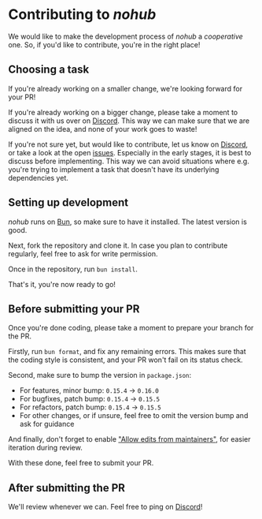 # Contributing to *nohub*

We would like to make the development process of *nohub* a *cooperative* one.
So, if you'd like to contribute, you're in the right place!

## Choosing a task

If you're already working on a smaller change, we're looking forward for your PR!

If you're already working on a bigger change, please take a moment to discuss
it with us over on [Discord]. This way we can make sure that we are aligned on
the idea, and none of your work goes to waste!

If you're not sure yet, but would like to contribute, let us know on [Discord],
or take a look at the open [issues]. Especially in the early stages, it is best
to discuss before implementing. This way we can avoid situations where e.g.
you're trying to implement a task that doesn't have its underlying dependencies
yet.

## Setting up development

*nohub* runs on [Bun], so make sure to have it installed. The latest version is
good.

Next, fork the repository and clone it. In case you plan to contribute
regularly, feel free to ask for write permission.

Once in the repository, run `bun install`.

That's it, you're now ready to go!

## Before submitting your PR

Once you're done coding, please take a moment to prepare your branch for the
PR.

Firstly, run `bun format`, and fix any remaining errors. This makes sure that
the coding style is consistent, and your PR won't fail on its status check.

Second, make sure to bump the version in `package.json`:

- For features, minor bump: `0.15.4` -> `0.16.0`
- For bugfixes, patch bump: `0.15.4` -> `0.15.5`
- For refactors, patch bump: `0.15.4` -> `0.15.5`
- For other changes, or if unsure, feel free to omit the version bump and ask
  for guidance

And finally, don't forget to enable ["Allow edits from maintainers"], for
easier iteration during review.

With these done, feel free to submit your PR.

## After submitting the PR

We'll review whenever we can. Feel free to ping on [Discord]!


[Discord]: https://discord.gg/xWGh4GskG5
[issues]: https://github.com/foxssake/nohub/issues
[Bun]: https://bun.com/
["Allow edits from maintainers"]: https://docs.github.com/en/pull-requests/collaborating-with-pull-requests/working-with-forks/allowing-changes-to-a-pull-request-branch-created-from-a-fork#enabling-repository-maintainer-permissions-on-existing-pull-requests
